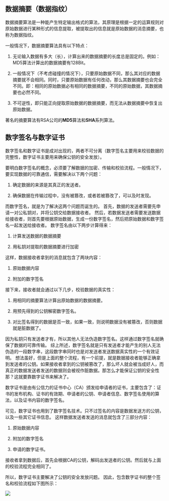 ## 数据摘要（数据指纹）

数据摘要算法是一种能产生特定输出格式的算法，其原理是根据一定的运算规则对原始数据进行某种形式的信息提取，被提取出的信息就是原始数据的消息摘要，也称为数据指纹。

一般情况下，数据摘要算法具有以下特点：

1. 无论输入数据有多大（长），计算出来的数据摘要的长度总是固定的。例如：MD5算法计算出的数据摘要有128Bit。

2. 一般情况下（不考虑碰撞的情况下），只要原始数据不同，那么其对应的数据摘要就不会相同。同时，只要原始数据有任何改动，那么其数据摘要也会完全不同。即：相同的原始数据必有相同的数据摘要，不同的原始数据，其数据摘要也必然不同。

3. 不可逆性，即只能正向提取原始数据的数据摘要，而无法从数据摘要中恢复出原始数据。

著名的摘要算法有RSA公司的**MD5**算法和**SHA**系列算法。

## 数字签名与数字证书

数字签名和数字证书是成对出现的，两者不可分离（数字签名主要用来校验数据的完整性，数字证书主要用来确保公钥的安全发放）。

要明白数字签名的概念，必须要了解数据的加密、传输和校验流程。一般情况下，要实现数据的可靠通信，需要解决以下两个问题：

1. 确定数据的来源是其真正的发送者。

2. 确保数据在传输过程中，没有被篡改，或者若被篡改了，可以及时发现。

而数字签名，就是为了解决这两个问题而诞生的。
首先，数据的发送者需要先申请一对公私钥对，并将公钥交给数据接收者。
然后，若数据发送者需要发送数据给接收者，则首先要根据原始数据，生成一份数字签名，然后把原始数据和数字签名一起发送给接收者。
数字签名由以下两步计算得来：
1. 计算发送数据的数据摘要

2. 用私钥对提取的数据摘要进行加密

这样，数据接收者拿到的消息就包含了两块内容：

1. 原始数据内容

2. 附加的数字签名

接下来，接收者就会通过以下几步，校验数据的真实性：

1. 用相同的摘要算法计算出原始数据的数据摘要。

2. 用预先得到的公钥解密数字签名。

3. 对比签名得到的数据是否一致，如果一致，则说明数据没有被篡改，否则数据就是脏数据了。

因为私钥只有发送者才有，所以其他人无法伪造数字签名。这样通过数字签名就确保了数据的可靠传输。
综上所述，数字签名就是只有发送者才能产生的别人无法伪造的一段数字串，这段数字串同时也是对发送者发送数据真实性的一个有效证明。
想法虽好，但是上面的整个流程，有一个前提，就是数据接收者能够正确拿到发送者的公钥。如果接收者拿到的公钥被篡改了，那么坏人就会被当成好人，而真正的数据发送者发送的数据则会被视作脏数据。那怎么才能保证公钥的安全性那？这就要靠数字证书来解决了。

数字证书是由有公信力的证书中心（CA）颁发给申请者的证书，主要包含了：证书的发布机构、证书的有效期、申请者的公钥、申请者信息、数字签名使用的算法，以及证书内容的数字签名。

可见，数字证书也用到了数字签名技术。只不过签名的内容是数据发送方的公钥，以及一些其它证书信息。
这样数据发送者发送的消息就包含了三部分内容：
1. 原始数据内容

2. 附加的数字签名

3. 申请的数字证书。

接收者拿到数据后，首先会根据CA的公钥，解码出发送者的公钥。然后就与上面的校验流程完全相同了。

所以，数字证书主要解决了公钥的安全发放问题。
因此，包含数字证书的整个签名和校验流程如下图所示：

![](http://ooun8fyfu.bkt.clouddn.com/17-5-10/51532205-file_1494408651442_d1f8.jpg)